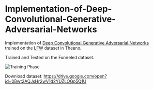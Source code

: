 # Implementation-of-Deep-Convolutional-Generative-Adversarial-Networks

Implementation of [Deep Convolutional Generative Adversarial Networks](https://arxiv.org/pdf/1511.06434.pdf) trained on the [LFW](http://vis-www.cs.umass.edu/lfw/) dataset in Theano.

Trained and Tested on the Funneled dataset. 

![Training Phase](https://media.giphy.com/media/l2QDPLUSp3Im2OVwc/giphy.gif)

Download dataset: https://drive.google.com/open?id=0Bwt2AQJsHr2wV1d2YUZLOGp5Q1U
